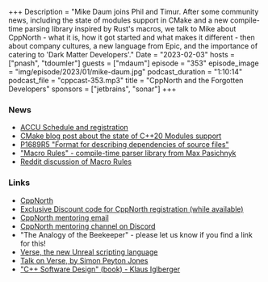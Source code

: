 +++
Description = "Mike Daum joins Phil and Timur. After some community news, including the state of modules support in CMake and a new compile-time parsing library inspired by Rust's macros, we talk to Mike about CppNorth - what it is, how it got started and what makes it different - then about company cultures, a new language from Epic, and the importance of catering to 'Dark Matter Developers'."
Date = "2023-02-03"
hosts = ["pnash", "tdoumler"]
guests = ["mdaum"]
episode = "353"
episode_image = "img/episode/2023/01/mike-daum.jpg"
podcast_duration = "1:10:14"
podcast_file = "cppcast-353.mp3"
title = "CppNorth and the Forgotten Developers"
sponsors = ["jetbrains", "sonar"]
+++

### News ###

 - [ACCU Schedule and registration](https://www.accuconference.org/)
 - [CMake blog post about the state of C++20 Modules support](https://www.kitware.com/import-cmake-c20-modules)
 - [P1689R5 "Format for describing dependencies of source files"](https://www.open-std.org/jtc1/sc22/wg21/docs/papers/2022/p1689r5.html)
 - ["Macro Rules" - compile-time parser library from Max Pasichnyk](https://github.com/maksym-pasichnyk/macro_rules)
 - [Reddit discussion of Macro Rules](https://www.reddit.com/r/cpp/comments/10n09m2/c_20_compiletime_parsing_with_rusts_like_macro/)
 
### Links ###
 - [CppNorth](https://cppnorth.ca)
 - [Exclusive Discount code for CppNorth registration (while available)](https://store.cppnorth.ca/discount/CPPCAST?redirect=%2Fproducts%2Fcppnorth-2023)
 - [CppNorth mentoring email](mailto:submissionhelp@cppnorth.ca)
 - [CppNorth mentoring channel on Discord](https://discord.gg/6WtMVN5SZF)
 - "The Analogy of the Beekeeper" - please let us know if you find a link for this!
 - [Verse, the new Unreal scripting language](https://forums.unrealengine.com/t/verse-the-new-unreal-scripting-language/156617)
 - [Talk on Verse, by Simon Peyton Jones](https://www.youtube.com/watch?v=832JF1o7Ck8)
 - ["C++ Software Design" (book) - Klaus Iglberger](https://www.oreilly.com/library/view/c-software-design/9781098113155/)
 